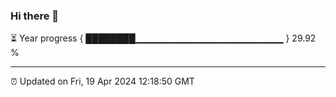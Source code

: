 ### Hi there 👋

⏳ Year progress { ████████▁▁▁▁▁▁▁▁▁▁▁▁▁▁▁▁▁▁▁▁▁▁ } 29.92 %

---

⏰ Updated on Fri, 19 Apr 2024 12:18:50 GMT
